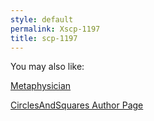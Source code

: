 ```yaml
---
style: default
permalink: Xscp-1197
title: scp-1197
---
```

You may also like:

[Metaphysician](http://scp-wiki.net/metaphysician)

[CirclesAndSquares Author Page](http://scp-wiki.net/circlesandsquares-author-page)
